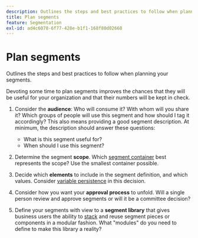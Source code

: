 ```yaml
---
description: Outlines the steps and best practices to follow when planning your segments.
title: Plan segments
feature: Segmentation
exl-id: ad4c6078-6f77-428e-b1f1-168f80d02668
---
```

# Plan segments

Outlines the steps and best practices to follow when planning your segments.

Devoting some time to plan segments improves the chances that they will be useful for your organization and that their numbers will be kept in check.

1. Consider the **audience**: Who will consume it? With whom will you share it? Which groups of people will use this segment and how should I tag it accordingly? This also means providing a good segment description. At minimum, the description should answer these questions:

    * What is this segment useful for? 
    * When should I use this segment?

1. Determine the segment **scope**. Which [segment container](/help/components/segmentation/seg-overview.md) best represents the scope? Use the smallest container possible.

1. Decide which **elements** to include in the segment definition, and which values. Consider [variable persistence](/help/components/segmentation/seg-overview.md) in this decision.

1. Consider how you want your **approval process** to unfold. Will a single person review and approve segments or will it be a committee decision? 
1. Define your segments with view to a **segment library** that gives business users the ability to [stack](/help/components/segmentation/segmentation-workflow/seg-build.md) and reuse segment pieces or components in a modular fashion. What "modules" do you need to define to make this library a reality?
